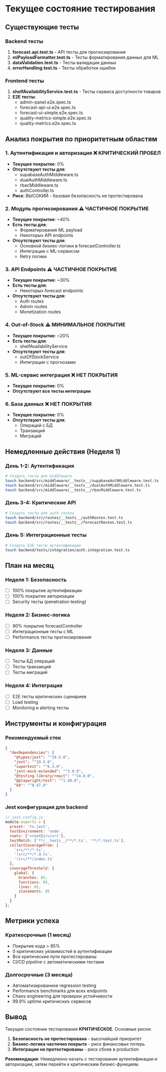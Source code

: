 # Текущее состояние тестирования

## Существующие тесты

### Backend тесты
1. **forecast.api.test.ts** - API тесты для прогнозирования
2. **mlPayloadFormatter.test.ts** - Тесты форматирования данных для ML
3. **dataValidation.test.ts** - Тесты валидации данных
4. **errorHandling.test.ts** - Тесты обработки ошибок

### Frontend тесты
1. **shelfAvailabilityService.test.ts** - Тесты сервиса доступности товаров
2. **E2E тесты**:
   - admin-panel.e2e.spec.ts
   - forecast-api-ui.e2e.spec.ts
   - forecast-ui-simple.e2e.spec.ts
   - quality-metrics-simple.e2e.spec.ts
   - quality-metrics.e2e.spec.ts

## Анализ покрытия по приоритетным областям

### 1. Аутентификация и авторизация ❌ КРИТИЧЕСКИЙ ПРОБЕЛ
- **Текущее покрытие**: 0%
- **Отсутствуют тесты для**:
  - supabaseAuthMiddleware.ts
  - dualAuthMiddleware.ts
  - rbacMiddleware.ts
  - authController.ts
- **Риск**: ВЫСОКИЙ - базовая безопасность не протестирована

### 2. Модуль прогнозирования ⚠️ ЧАСТИЧНОЕ ПОКРЫТИЕ
- **Текущее покрытие**: ~40%
- **Есть тесты для**:
  - Форматирования ML payload
  - Некоторых API endpoints
- **Отсутствуют тесты для**:
  - Основной бизнес-логики в forecastController.ts
  - Интеграции с ML-сервисом
  - Retry логики

### 3. API Endpoints ⚠️ ЧАСТИЧНОЕ ПОКРЫТИЕ
- **Текущее покрытие**: ~30%
- **Есть тесты для**:
  - Некоторых forecast endpoints
- **Отсутствуют тесты для**:
  - Auth routes
  - Admin routes
  - Monetization routes

### 4. Out-of-Stock ⚠️ МИНИМАЛЬНОЕ ПОКРЫТИЕ
- **Текущее покрытие**: ~20%
- **Есть тесты для**:
  - shelfAvailabilityService
- **Отсутствуют тесты для**:
  - outOfStockService
  - Интеграции с прогнозами

### 5. ML-сервис интеграция ❌ НЕТ ПОКРЫТИЯ
- **Текущее покрытие**: 0%
- **Отсутствуют все тесты интеграции**

### 6. База данных ❌ НЕТ ПОКРЫТИЯ
- **Текущее покрытие**: 0%
- **Отсутствуют тесты для**:
  - Операций с БД
  - Транзакций
  - Миграций

## Немедленные действия (Неделя 1)

### День 1-2: Аутентификация
```bash
# Создать тесты для middleware
touch backend/src/middleware/__tests__/supabaseAuthMiddleware.test.ts
touch backend/src/middleware/__tests__/dualAuthMiddleware.test.ts
touch backend/src/middleware/__tests__/rbacMiddleware.test.ts
```

### День 3-4: Критические API
```bash
# Создать тесты для auth routes
touch backend/src/routes/__tests__/authRoutes.test.ts
touch backend/src/routes/__tests__/forecastRoutes.test.ts
```

### День 5: Интеграционные тесты
```bash
# Создать E2E тесты аутентификации
touch backend/tests/integration/auth.integration.test.ts
```

## План на месяц

### Неделя 1: Безопасность
- [ ] 100% покрытие аутентификации
- [ ] 100% покрытие авторизации
- [ ] Security тесты (penetration testing)

### Неделя 2: Бизнес-логика
- [ ] 90% покрытие forecastController
- [ ] Интеграционные тесты с ML
- [ ] Performance тесты прогнозирования

### Неделя 3: Данные
- [ ] Тесты БД операций
- [ ] Тесты транзакций
- [ ] Тесты миграций

### Неделя 4: Интеграция
- [ ] E2E тесты критических сценариев
- [ ] Load testing
- [ ] Monitoring и alerting тесты

## Инструменты и конфигурация

### Рекомендуемый стек
```json
{
  "devDependencies": {
    "@types/jest": "^29.5.0",
    "jest": "^29.5.0",
    "supertest": "^6.3.0",
    "jest-mock-extended": "^3.0.0",
    "@testing-library/react": "^14.0.0",
    "@playwright/test": "^1.40.0",
    "k6": "^0.47.0"
  }
}
```

### Jest конфигурация для backend
```javascript
// jest.config.js
module.exports = {
  preset: 'ts-jest',
  testEnvironment: 'node',
  roots: ['<rootDir>/src'],
  testMatch: ['**/__tests__/**/*.ts', '**/*.test.ts'],
  collectCoverageFrom: [
    'src/**/*.ts',
    '!src/**/*.d.ts',
    '!src/**/index.ts'
  ],
  coverageThreshold: {
    global: {
      branches: 85,
      functions: 85,
      lines: 85,
      statements: 85
    }
  }
};
```

## Метрики успеха

### Краткосрочные (1 месяц)
- Покрытие кода > 85%
- 0 критических уязвимостей в аутентификации
- Все критические пути протестированы
- CI/CD pipeline с автоматическими тестами

### Долгосрочные (3 месяца)
- Автоматизированное regression testing
- Performance benchmarks для всех endpoints
- Chaos engineering для проверки устойчивости
- 99.9% uptime критических сервисов

## Вывод

Текущее состояние тестирования **КРИТИЧЕСКОЕ**. Основные риски:
1. **Безопасность не протестирована** - высочайший приоритет
2. **Бизнес-логика частично покрыта** - риск финансовых потерь
3. **Интеграции не протестированы** - риск сбоев в production

**Рекомендация**: Немедленно начать с тестирования аутентификации и авторизации, затем перейти к критическим бизнес-функциям.
